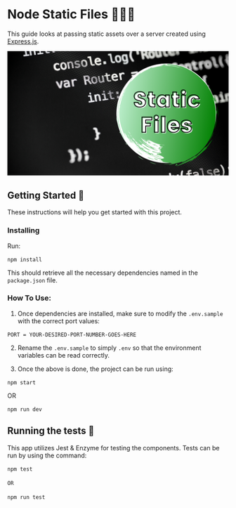 # Node Static Files 🚀🚀🚀

This guide looks at passing static assets over a server created using [Express.js](https://expressjs.com/).

![static-banner](assets/static-banner.png)

## Getting Started 🏁

These instructions will help you get started with this project.

### Installing

Run:

```
npm install
```

This should retrieve all the necessary dependencies named in the `package.json` file.

### How To Use:

1. Once dependencies are installed, make sure to modify the ```.env.sample``` with the correct port values:

```
PORT = YOUR-DESIRED-PORT-NUMBER-GOES-HERE
```

2. Rename the ```.env.sample``` to simply ```.env``` so that the environment variables can be read correctly.

3. Once the above is done, the project can be run using:

```
npm start
```

OR

```
npm run dev
```

## Running the tests 🧪

This app utilizes Jest & Enzyme for testing the components. Tests can be run by using the command:

```
npm test

OR

npm run test
```
